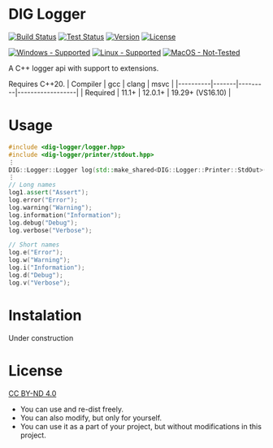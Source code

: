DIG Logger
=================
[![Build Status](https://img.shields.io/appveyor/build/DIG-/cpp-logger/master?logo=appveyor&logoColor=dddddd)](https://ci.appveyor.com/project/DIG-/cpp-logger/branch/master)
[![Test Status](https://img.shields.io/appveyor/tests/DIG-/cpp-logger/master?logo=appveyor&logoColor=dddddd)](https://ci.appveyor.com/project/DIG-/cpp-logger/branch/master)
[![Version](https://img.shields.io/badge/version-2.0.0-brightgreen
)](https://github.com/DIG-/cpp-logger)
[![License](https://img.shields.io/badge/license-CC%20BY--ND%204.0-blue)](https://creativecommons.org/licenses/by-nd/4.0/)

[![Windows - Supported](https://img.shields.io/badge/windows-supported-success?logo=windows&logoColor=dddddd)](#)
[![Linux - Supported](https://img.shields.io/badge/linux-supported-success?logo=linux&logoColor=dddddd)](#)
[![MacOS - Not-Tested](https://img.shields.io/badge/macos-not--tested-orange?logo=apple&logoColor=dddddd)](#)

A C++ logger api with support to extensions.

Requires C++20.
| Compiler |  gcc  |  clang  |       msvc       |
|----------|-------|---------|------------------|
| Required | 11.1+ | 12.0.1+ | 19.29+ (VS16.10) |

Usage
=====
```cpp
#include <dig-logger/logger.hpp>
#include <dig-logger/printer/stdout.hpp>
⋮
DIG::Logger::Logger log(std::make_shared<DIG::Logger::Printer::StdOut>());
⋮
// Long names
log1.assert("Assert");
log.error("Error");
log.warning("Warning");
log.information("Information");
log.debug("Debug");
log.verbose("Verbose");

// Short names
log.e("Error");
log.w("Warning");
log.i("Information");
log.d("Debug");
log.v("Verbose");
```

Instalation
===========
Under construction

License
=======
[CC BY-ND 4.0](https://creativecommons.org/licenses/by-nd/4.0/)

- You can use and re-dist freely.
- You can also modify, but only for yourself.
- You can use it as a part of your project, but without modifications in this project.